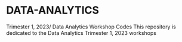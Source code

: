 # DATA-ANALYTICS
Trimester 1, 2023/ Data Analytics Workshop Codes
This repository is dedicated to the Data Analytics Trimester 1, 2023 workshops
